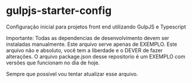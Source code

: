 # gulpjs-starter-config
Configuração inicial para projetos front end utilizando GulpJS e Typescript

Importante:
  Todas as dependencias de desenvolvimento devem ser instaladas manualmente.
  Este arquivo serve apenas de EXEMPLO.
  Este arquivo não e absoluto, você tem a liberdade e o DEVER de fazer alterações.
  O arquivo package.json desse repositorio é um EXEMPLO com versões que funcionam no dia de hoje.
  
 Sempre que possivel vou tentar atualizar esse arquivo.
